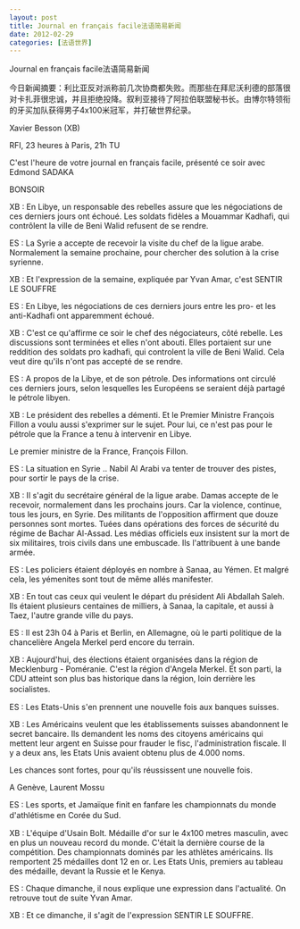 ```yaml
---
layout: post
title: Journal en français facile法语简易新闻
date: 2012-02-29
categories: [法语世界]  
---
```


Journal en français facile法语简易新闻

今日新闻摘要：利比亚反对派称前几次协商都失败。而那些在拜尼沃利德的部落很对卡扎菲很忠诚，并且拒绝投降。叙利亚接待了阿拉伯联盟秘书长。由博尔特领衔的牙买加队获得男子4x100米冠军，并打破世界纪录。

Xavier Besson (XB)

RFI, 23 heures à Paris, 21h TU

C'est l'heure de votre journal en français facile, présenté ce soir avec Edmond SADAKA

BONSOIR

XB : En Libye, un responsable des rebelles assure que les négociations de ces derniers jours ont échoué. Les soldats fidèles a Mouammar Kadhafi, qui contrôlent la ville de Beni Walid refusent de se rendre.

ES : La Syrie a accepte de recevoir la visite du chef de la ligue arabe. Normalement la semaine prochaine, pour chercher des solution à la crise syrienne.

XB : Et l'expression de la semaine, expliquée par Yvan Amar, c'est SENTIR LE SOUFFRE

ES : En Libye, les négociations de ces derniers jours entre les pro- et les anti-Kadhafi ont apparemment échoué.

XB : C'est ce qu'affirme ce soir le chef des négociateurs, côté rebelle. Les discussions sont terminées et elles n'ont abouti. Elles portaient sur une reddition des soldats pro kadhafi, qui controlent la ville de Beni Walid. Cela veut dire qu'ils n'ont pas accepté de se rendre.

ES : A propos de la Libye, et de son pétrole. Des informations ont circulé ces derniers jours, selon lesquelles les Européens se seraient déjà partagé le pétrole libyen.

XB : Le président des rebelles a démenti. Et le Premier Ministre François Fillon a voulu aussi s'exprimer sur le sujet. Pour lui, ce n'est pas pour le pétrole que la France a tenu à intervenir en Libye.

Le premier ministre de la France, François Fillon.

ES : La situation en Syrie .. Nabil Al Arabi va tenter de trouver des pistes, pour sortir le pays de la crise.

XB : Il s'agit du secrétaire général de la ligue arabe. Damas accepte de le recevoir, normalement dans les prochains jours. Car la violence, continue, tous les jours, en Syrie. Des militants de l'opposition affirment que douze personnes sont mortes. Tuées dans opérations des forces de sécurité du régime de Bachar Al-Assad. Les médias officiels eux insistent sur la mort de six militaires, trois civils dans une embuscade. Ils l'attribuent à une bande armée.

ES : Les policiers étaient déployés en nombre à Sanaa, au Yémen. Et malgré cela, les yémenites sont tout de même allés manifester.

XB : En tout cas ceux qui veulent le départ du président Ali Abdallah Saleh. Ils étaient plusieurs centaines de milliers, à Sanaa, la capitale, et aussi à Taez, l'autre grande ville du pays.

ES : Il est 23h 04 à Paris et Berlin, en Allemagne, où le parti politique de la chancelière Angela Merkel perd encore du terrain.

XB : Aujourd'hui, des élections étaient organisées dans la région de Mecklenburg - Poméranie. C'est la région d'Angela Merkel. Et son parti, la CDU atteint son plus bas historique dans la région, loin derrière les socialistes.　

ES : Les Etats-Unis s'en prennent une nouvelle fois aux banques suisses.

XB : Les Américains veulent que les établissements suisses abandonnent le secret bancaire. Ils demandent les noms des citoyens américains qui mettent leur argent en Suisse pour frauder le fisc, l'administration fiscale. Il y a deux ans, les Etats Unis avaient obtenu plus de 4.000 noms.

Les chances sont fortes, pour qu'ils réussissent une nouvelle fois.

A Genève, Laurent Mossu

ES : Les sports, et Jamaïque finit en fanfare les championnats du monde d'athlétisme en Corée du Sud.　

XB : L'équipe d'Usain Bolt. Médaille d'or sur le 4x100 metres masculin, avec en plus un nouveau record du monde. C'était la dernière course de la compétition. Des championnats dominés par les athlètes américains. Ils remportent 25 médailles dont 12 en or. Les Etats Unis, premiers au tableau des médaille, devant la Russie et le Kenya.

ES : Chaque dimanche, il nous explique une expression dans l'actualité. On retrouve tout de suite Yvan Amar.

XB : Et ce dimanche, il s'agit de l'expression SENTIR LE SOUFFRE.
